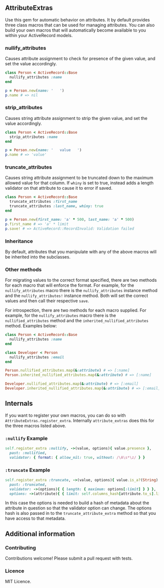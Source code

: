 ## AttributeExtras

Use this gem for automatic behavior on attributes. It by default provides three class macros that can be used for managing attributes. You can also build your own macros that will automatically become available to you within your ActiveRecord models.

### nullify_attributes

Causes attribute assignment to check for presence of the given value, and set the value accordingly.

```ruby
class Person < ActiveRecord::Base
  nullify_attributes :name
end

p = Person.new(name: '   ')
p.name # => nil
```

### strip_attributes

Causes string attribute assignment to strip the given value, and set the value accordingly.

```ruby
class Person < ActiveRecord::Base
  strip_attributes :name
end

p = Person.new(name: '   value   ')
p.name # => 'value'
```

### truncate_attributes

Causes string attribute assignment to be truncated down to the maximum allowed value for that column. If `whiny` is set to true, instead adds a length validator on that attribute to cause it to error if saved.

```ruby
class Person < ActiveRecord::Base
  truncate_attributes :first_name
  truncate_attributes :last_name, whiny: true
end

p = Person.new(first_name: 'a' * 500, last_name: 'a' * 500)
p.first_name # => 'a' * limit
p.save! # => ActiveRecord::RecordInvalid: Validation failed
```

### Inheritance

By default, attributes that you manipulate with any of the above macros will be inherited into the subclasses.

### Other methods

For migrating values to the correct format specified, there are two methods for each macro that will enforce the format. For example, for the `nullify_attributes` macro there is the `nullify_attributes` instance method and the `nullify_attributes!` instance method. Both will set the correct values and then call their respective `save`.

For introspection, there are two methods for each macro supplied. For example, for the `nullify_attributes` macro there is the `nullified_attributes` method and the `inherited_nullified_attributes` method. Examples below:

```ruby
class Person < ActiveRecord::Base
  nullify_attributes :name
end

class Developer < Person
  nullify_attributes :email
end

Person.nullified_attributes.map(&:attribute) # => [:name]
Person.inherited_nullified_attributes.map(&:attribute) # => [:name]

Developer.nullified_attributes.map(&:attribute) # => [:email]
Developer.inherited_nullified_attributes.map(&:attribute) # => [:email, :name]
```

## Internals

If you want to register your own macros, you can do so with `AttributeExtras.register_extra`. Internally `attribute_extras` does this for the three macros listed above.

### `:nullify` Example

```ruby
self.register_extra :nullify, ->(value, options){ value.presence },
  past: :nullified,
  validator: { format: { allow_nil: true, without: /\A\s*\z/ } }
```

### `:truncate` Example

```ruby
self.register_extra :truncate, ->(value, options){ value.is_a?(String) ? value[0...options[:limit]] : value },
  past: :truncated,
  validator: ->(options){ { length: { maximum: options[:limit] } } },
  options: ->(attribute){ { limit: self.columns_hash[attribute.to_s].limit } }
```

In this case the options is needed to build a hash of metadata about the attribute in question so that the validator option can change. The options hash is also passed in to the `truncate_attribute_extra` method so that you have access to that metadata.

## Additional information

### Contributing

Contributions welcome! Please submit a pull request with tests.

### Licence

MIT Licence.
